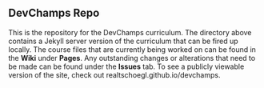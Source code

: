 ## DevChamps Repo

This is the repository for the DevChamps curriculum.  The directory above contains a Jekyll server version of the curriculum that can be fired up locally.  The course files that are currently being worked on can be found in the **Wiki** under **Pages**.  Any outstanding changes or alterations that need to be made can be found under the **Issues** tab.  To see a publicly viewable version of the site, check out realtschoegl.github.io/devchamps.
